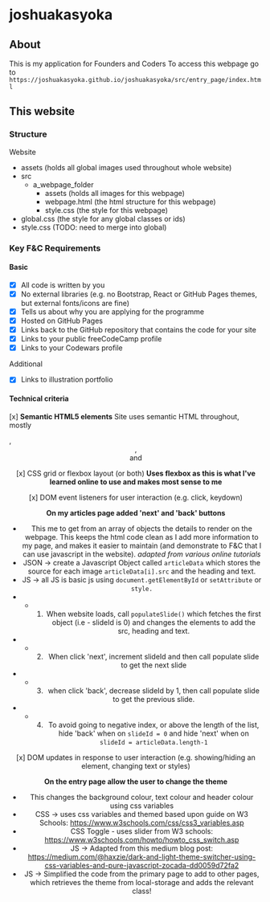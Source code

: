 # joshuakasyoka

## About 
This is my application for Founders and Coders 
To access this webpage go to `https://joshuakasyoka.github.io/joshuakasyoka/src/entry_page/index.html`

## This website

### Structure

Website
* assets (holds all global images used throughout whole website)
* src
    * a_webpage_folder
        * assets (holds all images for this webpage)
        * webpage.html (the html structure for this webpage)
        * style.css (the style for this webpage)
* global.css (the style for any global classes or ids)
* style.css (TODO: need to merge into global)

### Key F&C Requirements

#### Basic
- [x] All code is written by you
- [x] No external libraries (e.g. no Bootstrap, React or GitHub Pages themes, but external fonts/icons are fine)
- [x] Tells us about why you are applying for the programme
- [x] Hosted on GitHub Pages
- [x] Links back to the GitHub repository that contains the code for your site
- [x] Links to your public freeCodeCamp profile
- [x] Links to your Codewars profile

Additional
- [x] Links to illustration portfolio

#### Technical criteria 
[x] **Semantic HTML5 elements**
Site uses semantic HTML throughout, mostly <nav>, <header>, <section> and <article>

[x] CSS grid or flexbox layout (or both)
**Uses flexbox as this is what I've learned online to use and makes most sense to me**

[x] DOM event listeners for user interaction (e.g. click, keydown)

**On my articles page added 'next' and 'back' buttons**
- This me to get from an array of objects the details to render on the webpage. This keeps the html code clean as I add more information to my page, and makes it easier to maintain (and demonstrate to F&C that I can use javascript in the website). *adapted from various online tutorials*
- JSON -> create a Javascript Object called `articleData` which stores the source for each image `articleData[i].src` and the heading and text.
- JS -> all JS is basic js using `document.getElementById` or `setAttribute` or `style.`
- - 1. When website loads, call `populateSlide()` which fetches the first object (i.e - slideId is 0) and changes the elements to add the src, heading and text.
- - 2. When click 'next', increment slideId and then call populate slide to get the next slide
- - 3. when click 'back', decrease slideId by 1, then call populate slide to get the previous slide.
- - 4. To avoid going to negative index, or above the length of the list, hide 'back' when on `slideId = 0` and hide 'next' when on `slideId = articleData.length-1`


[x] DOM updates in response to user interaction (e.g. showing/hiding an element, changing text or styles)

**On the entry page allow the user to change the theme**
- This changes the background colour, text colour and header colour using css variables
- CSS -> uses css variables and themed based upon guide on W3 Schools: https://www.w3schools.com/css/css3_variables.asp
- CSS Toggle - uses slider from W3 schools: https://www.w3schools.com/howto/howto_css_switch.asp
- JS -> Adapted from this medium blog post: https://medium.com/@haxzie/dark-and-light-theme-switcher-using-css-variables-and-pure-javascript-zocada-dd0059d72fa2
- JS -> Simplified the code from the primary page to add to other pages, which retrieves the theme from local-storage and adds the relevant class!